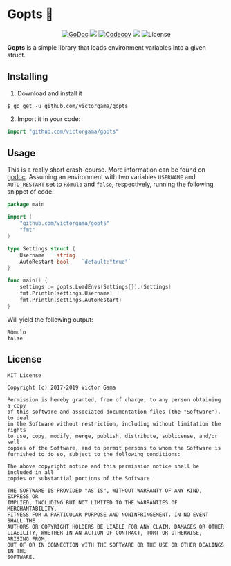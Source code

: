 # Gopts 🔧
<p align="center">
    <a href="https://godoc.org/github.com/victorgama/gopts"><img src="https://godoc.org/github.com/victorgama/gopts?status.svg" alt="GoDoc"></a>
    <a href="https://travis-ci.org/victorgama/gopts"><img src="https://travis-ci.org/victorgama/gopts.svg?branch=master" /></a>
    <a href="https://codecov.io/gh/victorgama/gopts"><img src="https://codecov.io/gh/victorgama/gopts/branch/master/graph/badge.svg" alt="Codecov" /></a>
    <a href="https://goreportcard.com/report/github.com/victorgama/gopts"><img src="https://goreportcard.com/badge/github.com/victorgama/gopts" /></a>
    <img alt="License" src="https://img.shields.io/badge/license-MIT-blue.svg?style=flat" />
</p>

**Gopts** is a simple library that loads environment variables into a given
struct.

## Installing

1. Download and install it
```
$ go get -u github.com/victorgama/gopts
```

2. Import it in your code:
```go
import "github.com/victorgama/gopts"
```

## Usage

This is a really short crash-course. More information can be found on [godoc](https://godoc.org/github.com/victorgama/gopts). Assuming an environment with two variables `USERNAME` and `AUTO_RESTART` set to `Rômulo` and `false`, respectively, running the following snippet of code:

```go
package main

import (
    "github.com/victorgama/gopts"
    "fmt"
)

type Settings struct {
    Username    string
    AutoRestart bool    `default:"true"`
}

func main() {
    settings := gopts.LoadEnvs(Settings{}).(Settings)
    fmt.Println(settings.Username)
    fmt.Println(settings.AutoRestart)
}
```

Will yield the following output:

```
Rômulo
false
```

## License

```
MIT License

Copyright (c) 2017-2019 Victor Gama

Permission is hereby granted, free of charge, to any person obtaining a copy
of this software and associated documentation files (the "Software"), to deal
in the Software without restriction, including without limitation the rights
to use, copy, modify, merge, publish, distribute, sublicense, and/or sell
copies of the Software, and to permit persons to whom the Software is
furnished to do so, subject to the following conditions:

The above copyright notice and this permission notice shall be included in all
copies or substantial portions of the Software.

THE SOFTWARE IS PROVIDED "AS IS", WITHOUT WARRANTY OF ANY KIND, EXPRESS OR
IMPLIED, INCLUDING BUT NOT LIMITED TO THE WARRANTIES OF MERCHANTABILITY,
FITNESS FOR A PARTICULAR PURPOSE AND NONINFRINGEMENT. IN NO EVENT SHALL THE
AUTHORS OR COPYRIGHT HOLDERS BE LIABLE FOR ANY CLAIM, DAMAGES OR OTHER
LIABILITY, WHETHER IN AN ACTION OF CONTRACT, TORT OR OTHERWISE, ARISING FROM,
OUT OF OR IN CONNECTION WITH THE SOFTWARE OR THE USE OR OTHER DEALINGS IN THE
SOFTWARE.
```
